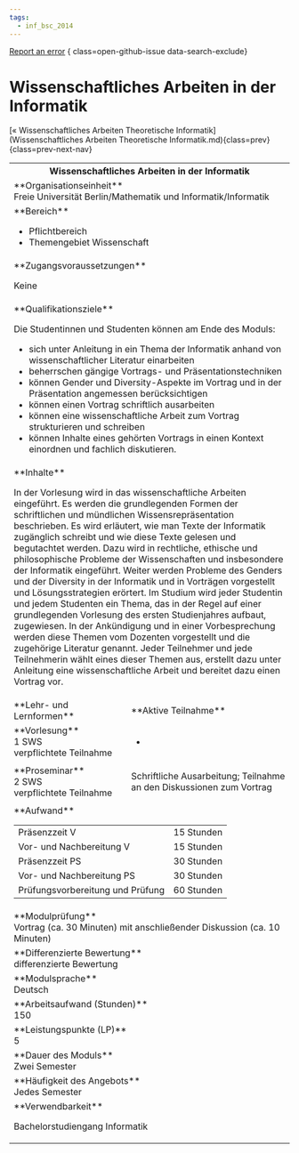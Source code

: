 ```yaml
---
tags:
  - inf_bsc_2014
---
```

[Report an error](https://github.com/SGSSGene/FUB-SUP/issues/new?title=Error%20in%20%22Wissenschaftliches%20Arbeiten%20in%20der%20Informatik%22&body=There%20seems%20to%20be%20an%20error%20in%20module%20%22Wissenschaftliches%20Arbeiten%20in%20der%20Informatik%22%2E%0A%0A%3CDescribe%20here%20a%20slightly%20more%20detailed%20description%20of%20what%20is%20wrong%3E&labels=bug)
{ class=open-github-issue data-search-exclude}

# Wissenschaftliches Arbeiten in der Informatik

[« Wissenschaftliches Arbeiten Theoretische Informatik](Wissenschaftliches Arbeiten Theoretische Informatik.md){class=prev}
{class=prev-next-nav}

<table markdown id="moduledesc">
<tr markdown class="moduledesc_head"><th colspan="2">Wissenschaftliches Arbeiten in der Informatik </th></tr>
<tr markdown><td colspan="2">**Organisationseinheit**   <br>Freie Universität Berlin/Mathematik und Informatik/Informatik</td></tr>

<tr markdown><td colspan="2">**Bereich**<br>


- Pflichtbereich
- Themengebiet Wissenschaft

</td></tr>

<tr markdown><td colspan="2">**Zugangsvoraussetzungen** <br>

Keine


</td></tr>
<tr markdown><td colspan="2">**Qualifikationsziele**    <br>

Die Studentinnen und Studenten können am Ende des Moduls:

- sich unter Anleitung in ein Thema der Informatik anhand von wissenschaftlicher
  Literatur einarbeiten
- beherrschen gängige Vortrags- und
  Präsentationstechniken
- können Gender und Diversity-Aspekte im Vortrag und
  in der Präsentation angemessen berücksichtigen
- können einen Vortrag schriftlich ausarbeiten
- können eine wissenschaftliche Arbeit zum Vortrag
  strukturieren und schreiben
- können Inhalte eines gehörten Vortrags in
  einen Kontext einordnen und fachlich diskutieren.


</td></tr>
<tr markdown><td colspan="2">**Inhalte**                <br>

In der Vorlesung wird in das wissenschaftliche Arbeiten eingeführt. Es
werden die grundlegenden Formen der schriftlichen und mündlichen
Wissensrepräsentation beschrieben. Es wird erläutert, wie man Texte der
Informatik zugänglich schreibt und wie diese Texte gelesen und begutachtet
werden. Dazu wird in rechtliche, ethische und philosophische Probleme der
Wissenschaften und insbesondere der Informatik eingeführt. Weiter werden
Probleme des Genders und der Diversity in der Informatik und in Vorträgen
vorgestellt und Lösungsstrategien erörtert. Im Studium wird jeder Studentin
und jedem Studenten ein Thema, das in der Regel auf einer grundlegenden
Vorlesung des ersten Studienjahres aufbaut, zugewiesen. In der Ankündigung
und in einer Vorbesprechung werden diese Themen vom Dozenten vorgestellt und
die zugehörige Literatur genannt. Jeder Teilnehmer und jede Teilnehmerin
wählt eines dieser Themen aus, erstellt dazu unter Anleitung eine
wissenschaftliche Arbeit und bereitet dazu einen Vortrag vor.


</td></tr>

<tr markdown><td>**Lehr- und Lernformen**</td><td>**Aktive Teilnahme**</td></tr>
<tr markdown><td> **Vorlesung** <br>1 SWS <br> verpflichtete Teilnahme</td><td>

-
</td></tr>
<tr markdown><td> **Proseminar** <br>2 SWS <br> verpflichtete Teilnahme</td><td>

Schriftliche Ausarbeitung; Teilnahme an den Diskussionen zum Vortrag
</td></tr>
<tr markdown><td colspan="2">**Aufwand**                <br>
<table class="aufwand_table">
<tr><td>Präsenzzeit V</td><td>15 Stunden</td></tr>
<tr><td>Vor- und Nachbereitung V</td><td>15 Stunden</td></tr>
<tr><td>Präsenzzeit PS</td><td>30 Stunden</td></tr>
<tr><td>Vor- und Nachbereitung PS</td><td>30 Stunden</td></tr>
<tr><td>Prüfungsvorbereitung und Prüfung</td><td>60 Stunden</td></tr>
</table>

</td></tr>
<tr markdown><td colspan="2">**Modulprüfung**             <br>Vortrag (ca. 30 Minuten) mit anschließender Diskussion (ca. 10 Minuten)


</td></tr>
<tr markdown><td colspan="2">**Differenzierte Bewertung** <br>differenzierte Bewertung

</td></tr>
<tr markdown><td colspan="2">**Modulsprache**             <br>Deutsch</td></tr>
<tr markdown><td colspan="2">**Arbeitsaufwand (Stunden)** <br>150</td></tr>
<tr markdown><td colspan="2">**Leistungspunkte (LP)**     <br>5</td></tr>
<tr markdown><td colspan="2">**Dauer des Moduls**         <br>Zwei Semester</td></tr>
<tr markdown><td colspan="2">**Häufigkeit des Angebots**  <br>Jedes Semester</td></tr>
<tr markdown><td colspan="2">**Verwendbarkeit**           <br>

Bachelorstudiengang Informatik


</td></tr>

</table>
